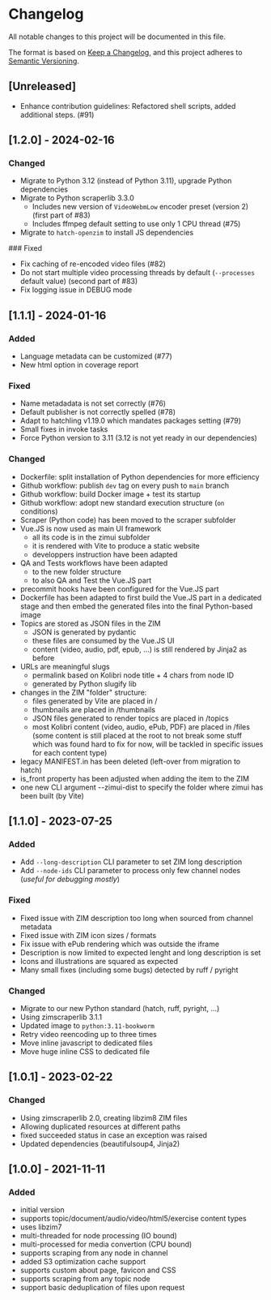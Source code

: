 # Changelog

All notable changes to this project will be documented in this file.

The format is based on [Keep a Changelog](https://keepachangelog.com/en/1.0.0/),
and this project adheres to [Semantic Versioning](https://semver.org/spec/v2.0.0.html).

## [Unreleased]
- Enhance contribution guidelines: Refactored shell scripts, added additional steps. (#91)

## [1.2.0] - 2024-02-16

### Changed

- Migrate to Python 3.12 (instead of Python 3.11), upgrade Python dependencies
- Migrate to Python scraperlib 3.3.0
  - Includes new version of `VideoWebmLow` encoder preset (version 2) (first part of #83)
  - Includes ffmpeg default setting to use only 1 CPU thread (#75)
- Migrate to `hatch-openzim` to install JS dependencies

### Fixed

- Fix caching of re-encoded video files (#82)
- Do not start multiple video processing threads by default (`--processes` default value) (second part of #83)
- Fix logging issue in DEBUG mode

## [1.1.1] - 2024-01-16

### Added

- Language metadata can be customized (#77)
- New html option in coverage report

### Fixed

- Name metadadata is not set correctly (#76)
- Default publisher is not correctly spelled (#78)
- Adapt to hatchling v1.19.0 which mandates packages setting (#79)
- Small fixes in invoke tasks
- Force Python version to 3.11 (3.12 is not yet ready in our dependencies)

### Changed

- Dockerfile: split installation of Python dependencies for more efficiency
- Github workflow: publish `dev` tag on every push to `main` branch
- Github workflow: build Docker image + test its startup
- Github workflow: adopt new standard execution structure (`on` conditions)
- Scraper (Python code) has been moved to the scraper subfolder
- Vue.JS is now used as main UI framework
  - all its code is in the zimui subfolder
  - it is rendered with Vite to produce a static website
  - developpers instruction have been adapted
- QA and Tests workflows have been adapted
    - to the new folder structure
    - to also QA and Test the Vue.JS part
- precommit hooks have been configured for the Vue.JS part
- Dockerfile has been adapted to first build the Vue.JS part in a dedicated stage and then embed the generated files into the final Python-based image
- Topics are stored as JSON files in the ZIM
    - JSON is generated by pydantic
    - these files are consumed by the Vue.JS UI
    - content (video, audio, pdf, epub, ...) is still rendered by Jinja2 as before
- URLs are meaningful slugs
    - permalink based on Kolibri node title + 4 chars from node ID
    - generated by Python slugify lib
- changes in the ZIM "folder" structure:
    -  files generated by Vite are placed in /
    -  thumbnails are placed in /thumbnails
    -  JSON files generated to render topics are placed in /topics
    -  most Kolibri content (video, audio, ePub, PDF) are placed in /files (some content is still placed at the root to not break some stuff which was found hard to fix for now, will be tackled in specific issues for each content type)
- legacy MANIFEST.in has been deleted (left-over from migration to hatch)
- is_front property has been adjusted when adding the item to the ZIM
- one new CLI argument --zimui-dist to specify the folder where zimui has been built (by Vite)



## [1.1.0] - 2023-07-25

### Added

- Add `--long-description` CLI parameter to set ZIM long description
- Add `--node-ids` CLI parameter to process only few channel nodes (_useful for debugging mostly_)

### Fixed

- Fixed issue with ZIM description too long when sourced from channel metadata
- Fixed issue with ZIM icon sizes / formats
- Fix issue with ePub rendering which was outside the iframe
- Description is now limited to expected lenght and long description is set
- Icons and illustrations are squared as expected
- Many small fixes (including some bugs) detected by ruff / pyright

### Changed

- Migrate to our new Python standard (hatch, ruff, pyright, ...)
- Using zimscraperlib 3.1.1
- Updated image to `python:3.11-bookworm`
- Retry video reencoding up to three times
- Move inline javascript to dedicated files
- Move huge inline CSS to dedicated file

## [1.0.1] - 2023-02-22

### Changed

- Using zimscraperlib 2.0, creating libzim8 ZIM files
- Allowing duplicated resources at different paths
- fixed succeeded status in case an exception was raised
- Updated dependencies (beautifulsoup4, Jinja2)

## [1.0.0] - 2021-11-11

### Added

- initial version
- supports topic/document/audio/video/html5/exercise content types
- uses libzim7
- multi-threaded for node processing (IO bound)
- multi-processed for media convertion (CPU bound)
- supports scraping from any node in channel
- added S3 optimization cache support
- supports custom about page, favicon and CSS
- supports scraping from any topic node
- support basic deduplication of files upon request
